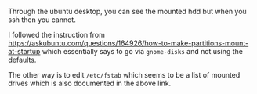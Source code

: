 Through the ubuntu desktop, you can see the mounted hdd but when you ssh then you cannot.

I followed the instruction from https://askubuntu.com/questions/164926/how-to-make-partitions-mount-at-startup which essentially says to go via `gnome-disks` and not using the defaults.

The other way is to edit `/etc/fstab` which seems to be a list of mounted drives which is also documented in the above link.